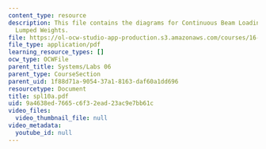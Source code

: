 ```yaml
---
content_type: resource
description: This file contains the diagrams for Continuous Beam Loading Modeled with
  Lumped Weights.
file: https://ol-ocw-studio-app-production.s3.amazonaws.com/courses/16-01-unified-engineering-i-ii-iii-iv-fall-2005-spring-2006/9a4638ed7665c6f32ead23ac9e7bb61c_spl10a.pdf
file_type: application/pdf
learning_resource_types: []
ocw_type: OCWFile
parent_title: Systems/Labs 06
parent_type: CourseSection
parent_uid: 1f88d71a-9054-37a1-8163-daf60a1dd696
resourcetype: Document
title: spl10a.pdf
uid: 9a4638ed-7665-c6f3-2ead-23ac9e7bb61c
video_files:
  video_thumbnail_file: null
video_metadata:
  youtube_id: null
---
```

